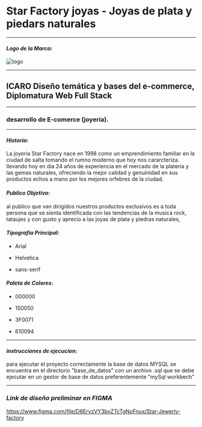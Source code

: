 # Star Factory joyas - Joyas de plata y piedars naturales

---

#### **_Logo de la Marca:_**

![logo](https://i.ibb.co/dPcmB2Z/cooltext415529546518944.webp)

---

## ICARO Diseño temática y bases del e-commerce, Diplomatura Web Full Stack

---

### desarrollo de E-comerce (joyeria).

---

#### **_Historia:_**

La joyeria Star Factory nace en 1998 como un emprendimiento familiar en la ciudad de salta tomando el rumno moderno que hoy nos cararcteriza. llevando hoy en dia 24 años de experiencia en el mercado de la plateria y las gemas naturales, ofreciendo la mejor calidad y genuinidad en sus productos echos a mano por los mejores orfebres de la ciudad.

#### **_Publico Objetivo:_**

al publico que van dirigidos nuestros productos exclusivos es a toda persona que se sienta identificada con las tendencias de la musica rock, tataujes y con gusto y aprecio a las joyas de plata y piedras naturales,

#### **_Tipografia Principal:_**

- Arial

- Helvetica

- sans-serif

#### **_Paleta de Colores:_**

- 000000

- 150050

- 3F0071

- 610094

---

#### **_instrucciones de ejecucion:_**

para ejecutar el proyecto correctamente la base de datos MYSQL se encuentra en el directorio "base_de_datos" con un archivo .sql que se debe ejecutar en un gestor de base de datos preferentemente "mySql workbech"

---

### **_Link de diseño preliminar en FIGMA_**

https://www.figma.com/file/D6ErvzVY3bvZTcTgNoFnux/Star-Jewerly-factory
